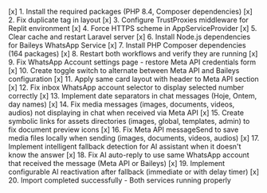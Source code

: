 [x] 1. Install the required packages (PHP 8.4, Composer dependencies)
[x] 2. Fix duplicate </body> tag in layout
[x] 3. Configure TrustProxies middleware for Replit environment
[x] 4. Force HTTPS scheme in AppServiceProvider
[x] 5. Clear cache and restart Laravel server
[x] 6. Install Node.js dependencies for Baileys WhatsApp Service
[x] 7. Install PHP Composer dependencies (164 packages)
[x] 8. Restart both workflows and verify they are running
[x] 9. Fix WhatsApp Account settings page - restore Meta API credentials form
[x] 10. Create toggle switch to alternate between Meta API and Baileys configuration
[x] 11. Apply same card layout with header to Meta API section
[x] 12. Fix inbox WhatsApp account selector to display selected number correctly
[x] 13. Implement date separators in chat messages (Hoje, Ontem, day names)
[x] 14. Fix media messages (images, documents, videos, audios) not displaying in chat when received via Meta API
[x] 15. Create symbolic links for assets directories (images, global, templates, admin) to fix document preview icons
[x] 16. Fix Meta API messageSend to save media files locally when sending (images, documents, videos, audios)
[x] 17. Implement intelligent fallback detection for AI assistant when it doesn't know the answer
[x] 18. Fix AI auto-reply to use same WhatsApp account that received the message (Meta API or Baileys)
[x] 19. Implement configurable AI reactivation after fallback (immediate or with delay timer)
[x] 20. Import completed successfully - Both services running properly
